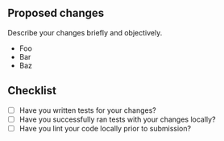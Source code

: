 ## Proposed changes
  Describe your changes briefly and objectively.
* Foo
* Bar
* Baz

## Checklist

- [ ] Have you written tests for your changes?
- [ ] Have you successfully ran tests with your changes locally?
- [ ] Have you lint your code locally prior to submission?